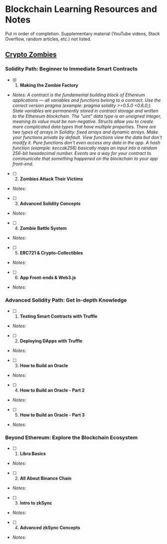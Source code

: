# Blockchain Learning Resources and Notes
Put in order of completion. Supplementary material (YouTube videos, Stack Overflow, random articles, etc.) not listed.

## [Crypto Zombies](https://cryptozombies.io/en/course/)
### Solidity Path: Beginner to Immediate Smart Contracts
  - [X] 1. **Making the Zombie Factory**
  - *Notes: A contract is the fundamental building block of Ethereum applications — all variables and functions belong to a contract. Use the correct version pragma (example: pragma solidity >=0.5.0 <0.6.0;). State variables are permanently stored in contract storage and written to the Ethereum blockchain. The "uint" data type is an unsigned integer, meaning its value must be non-negative. Structs allow you to create more complicated data types that have multiple properties. There are two types of arrays in Solidity: fixed arrays and dynamic arrays. Make your functions private by default. View functions view the data but don't modify it. Pure functions don't even access any data in the app. A hash function (example: keccak256) basically maps an input into a random 256-bit hexadecimal number. Events are a way for your contract to communicate that something happened on the blockchain to your app front-end.*
  - [ ] 2. **Zombies Attack Their Victims**
  - *Notes:*
  - [ ] 3. **Advanced Solidity Concepts**
  - *Notes:*
  - [ ] 4. **Zombie Battle System**
  - *Notes:*
  - [ ] 5. **ERC721 & Crypto-Collectibles**
  - *Notes:*
  - [ ] 6. **App Front-ends & Web3.js**
  - *Notes:*
### Advanced Solidity Path: Get In-depth Knowledge
  - [ ] 1. **Testing Smart Contracts with Truffle**
  - *Notes:*
  - [ ] 2. **Deploying DApps with Truffle**
  - *Notes:*
  - [ ] 3. **How to Build an Oracle**
  - *Notes:*
  - [ ] 4. **How to Build an Oracle - Part 2**
  - *Notes:*
  - [ ] 5. **How to Build an Oracle - Part 3**
  - *Notes:*
### Beyond Ethereum: Explore the Blockchain Ecosystem
  - [ ] 1. **Libra Basics**
  - *Notes:*
  - [ ] 2. **All About Binance Chain**
  - *Notes:*
  - [ ] 3. **Intro to zkSync**
  - *Notes:*
  - [ ] 4. **Advanced zkSync Concepts**
  - *Notes:*
